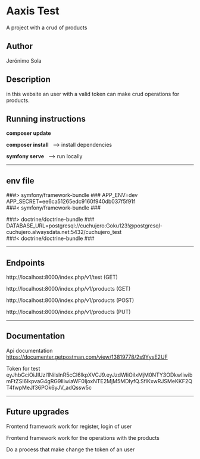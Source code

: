 # Aaxis Test

A project with a crud of products 


## Author

Jerónimo Sola

## Description

in this website an user with a valid token can make crud operations for products.

## Running instructions

**composer update** 

**composer install** &nbsp; --> install dependencies 

**symfony serve** &nbsp; --> run locally

---

## env file

###> symfony/framework-bundle ###
APP_ENV=dev  
APP_SECRET=ee6ca51265edc9160f940db037f5f91f  
###< symfony/framework-bundle ###  

###> doctrine/doctrine-bundle ###  
DATABASE_URL=postgresql://cuchujero:Goku123!@postgresql-cuchujero.alwaysdata.net:5432/cuchujero_test  
###< doctrine/doctrine-bundle ###  



---

## Endpoints

http://localhost:8000/index.php/v1/test (GET) 

http://localhost:8000/index.php/v1/products (GET) 

http://localhost:8000/index.php/v1/products (POST) 

http://localhost:8000/index.php/v1/products (PUT)

---

## Documentation 

Api documentation 
https://documenter.getpostman.com/view/13819778/2s9YysE2UF

Token for test eyJhbGciOiJIUzI1NiIsInR5cCI6IkpXVCJ9.eyJzdWIiOiIxMjM0NTY3ODkwIiwibmFtZSI6IkpvaG4gRG9lIiwiaWF0IjoxNTE2MjM5MDIyfQ.SflKxwRJSMeKKF2QT4fwpMeJf36POk6yJV_adQssw5c

---

## Future upgrades

Frontend framework work for register, login of user

Frontend framework work for the operations with the products

Do a process that make change the token of an user